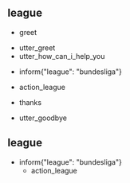 ## league
 * greet
  - utter_greet
  - utter_how_can_i_help_you
 * inform{"league": "bundesliga"}
  - action_league
 * thanks
  - utter_goodbye

## league
* inform{"league": "bundesliga"}
  - action_league
  
<!--## bundesliga 
 * greet
  - utter_greet
  - utter_how_can_i_help_you
 * bundesliga
  - utter_bundesliga
 * thanks
  - utter_goodbye

## happy path
* greet
  - utter_greet
* mood_great
  - utter_happy

## sad path 1
* greet
  - utter_greet
* mood_unhappy
  - utter_cheer_up
  - utter_did_that_help
* affirm
  - utter_happy

## sad path 2
* greet
  - utter_greet
* mood_unhappy
  - utter_cheer_up
  - utter_did_that_help
* deny
  - utter_goodbye

## say goodbye
* goodbye
  - utter_goodbye

## bot challenge
* bot_challenge
  - utter_iamabot
